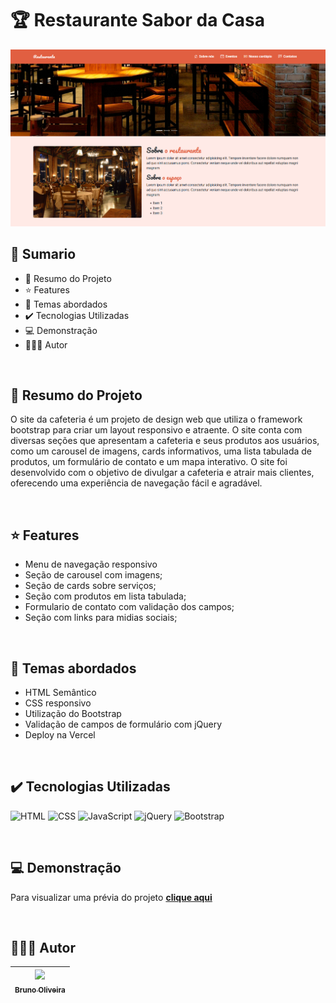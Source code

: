 # 🏆 Restaurante Sabor da Casa

<img src="./assets/images/screenshot-01.jpg">

## 📎 Sumario

- 📌 Resumo do Projeto
- ⭐ Features
- 📂 Temas abordados
- ✔️ Tecnologias Utilizadas
- 💻 Demonstração
- 🙋🏻‍♂️ Autor

<br>

## 📌 Resumo do Projeto
O site da cafeteria é um projeto de design web que utiliza o framework bootstrap para criar um layout responsivo e atraente. O site conta com diversas seções que apresentam a cafeteria e seus produtos aos usuários, como um carousel de imagens, cards informativos, uma lista tabulada de produtos, um formulário de contato e um mapa interativo. O site foi desenvolvido com o objetivo de divulgar a cafeteria e atrair mais clientes, oferecendo uma experiência de navegação fácil e agradável.

<br>

## ⭐ Features
- Menu de navegação responsivo
- Seção de carousel com imagens;
- Seção de cards sobre serviços;
- Seção com produtos em lista tabulada;
- Formulario de contato com validação dos campos;
- Seção com links para midias sociais;

<br>

## 📂 Temas abordados
- HTML Semântico
- CSS responsivo
- Utilização do Bootstrap
- Validação de campos de formulário com jQuery
- Deploy na Vercel

<br>

## ✔️ Tecnologias Utilizadas
![HTML](https://img.shields.io/badge/HTML5-E34F26?style=for-the-badge&logo=html5&logoColor=white)
![CSS](https://img.shields.io/badge/CSS3-1572B6?style=for-the-badge&logo=css3&logoColor=white)
![JavaScript](https://img.shields.io/badge/JavaScript-323330?style=for-the-badge&logo=javascript&logoColor=F7DF1E)
![jQuery](https://img.shields.io/badge/jQuery-0769AD?style=for-the-badge&logo=jquery&logoColor=white)
![Bootstrap](https://img.shields.io/badge/Bootstrap-563D7C?style=for-the-badge&logo=bootstrap&logoColor=white)

<br>

## 💻 Demonstração
Para visualizar uma prévia do projeto <a href="#" target="_blank"><b>clique aqui</b></a>

<br>

## 🙋🏻‍♂️ Autor
| [<img src="https://avatars.githubusercontent.com/u/103857382?v=4" width=115><br><sub>Bruno Oliveira</sub>](https://github.com/BrunoOliveira16) |
| :---: |